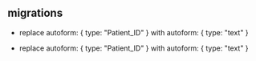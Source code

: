 ## migrations

- replace autoform: {
  type: "Patient_ID"
} with autoform: {
  type: "text"
}

- replace autoform: {
  type: "Patient_ID"
} with autoform: {
  type: "text"
}
